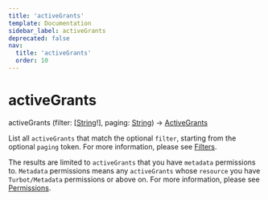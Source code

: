 ```yaml
---
title: 'activeGrants'
template: Documentation
sidebar_label: activeGrants
deprecated: false
nav:
  title: 'activeGrants'
  order: 10
---
```


# activeGrants

<div className="pb-4 font-roboto-slab text-lg"><span className="font-bold">activeGrants</span> <span style={{'fontWeight':400,'fontSize':'0.85em'}}>(filter: [<a href="/guardrails/docs/reference/graphql/scalar/String">String</a>!], paging: <a href="/guardrails/docs/reference/graphql/scalar/String">String</a>) &rarr; <a href="/guardrails/docs/reference/graphql/object/ActiveGrants">ActiveGrants</a></span>
</div>



List all `activeGrants` that match the optional `filter`, starting from the optional `paging` token. For more information, please see [Filters](https://turbot.com/guardrails/docs/reference/filter).

The results are limited to `activeGrants` that you have `metadata` permissions to. `Metadata` permissions means any `activeGrants` whose `resource` you have `Turbot/Metadata` permissions or above on. For more information, please see [Permissions](https://turbot.com/guardrails/docs/concepts/iam/permissions).